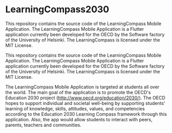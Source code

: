 # LearningCompass2030
This repository contains the source code of the LearningCompass Mobile Application. The  LearningCompass Mobile Application is a Flutter application currently been developed for the OECD by the Software factory of the University of Helsinki.  The LearningCompass is licensed under the MIT License. 

This repository contains the source code of the LearningCompass Mobile Application. The  LearningCompass Mobile Application is a Flutter application currently been developed for the OECD by the Software factory of the University of Helsinki.  The LearningCompass is licensed under the MIT License. 

The  LearningCompass Mobile Application is targeted at students all over the world. The main goal of the application is to promote the OECD's Education 2030 project (http://www.oecd.org/education/2030/). The  OECD hopes to support individual and societal well-being by supporting students' learning of knowledge, skills, attitudes, values, and competencies according to the Education 2030 Learning Compass framework through this application. Also, the app would allow students to interact with peers, parents, teachers and communities.


